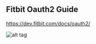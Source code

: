 ## Fitbit Oauth2 Guide
https://dev.fitbit.com/docs/oauth2/


![alt tag](https://cloud.githubusercontent.com/assets/6368171/16638550/22b2a1da-4423-11e6-8072-c9530ce398d2.jpeg)
